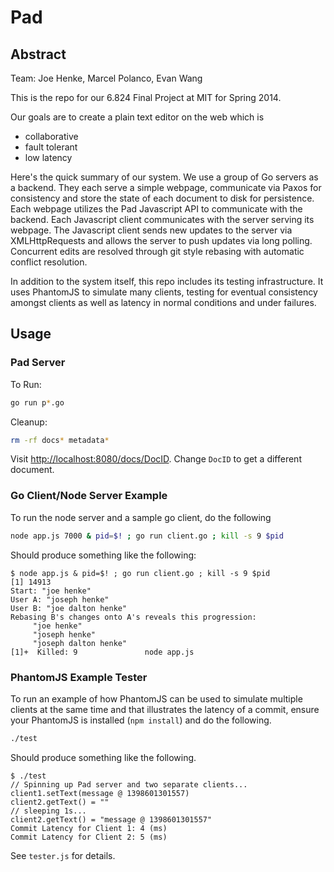 Pad
===

## Abstract

Team: Joe Henke, Marcel Polanco, Evan Wang

This is the repo for our 6.824 Final Project at MIT for Spring 2014.

Our goals are to create a plain text editor on the web which is

* collaborative
* fault tolerant
* low latency

Here's the quick summary of our system.
We use a group of Go servers as a backend.
They each serve a simple webpage, communicate via Paxos for consistency and store the state of each document to disk for persistence.
Each webpage utilizes the Pad Javascript API to communicate with the backend.
Each Javascript client communicates with the server serving its webpage.
The Javascript client sends new updates to the server via XMLHttpRequests and allows the server to push updates via long polling.
Concurrent edits are resolved through git style rebasing with automatic conflict resolution.

In addition to the system itself, this repo includes its testing infrastructure.
It uses PhantomJS to simulate many clients, testing for eventual consistency amongst clients as well as latency in normal conditions and under failures.

## Usage

### Pad Server

To Run:
```bash
go run p*.go
```
Cleanup:
```bash
rm -rf docs* metadata*
```

Visit [http://localhost:8080/docs/DocID](http://localhost:8080/docs/DocID). Change `DocID` to get a different document.

### Go Client/Node Server Example

To run the node server and a sample go client, do the following

```bash
node app.js 7000 & pid=$! ; go run client.go ; kill -s 9 $pid
```

Should produce something like the following:


    $ node app.js & pid=$! ; go run client.go ; kill -s 9 $pid
    [1] 14913
    Start: "joe henke"
    User A: "joseph henke"
    User B: "joe dalton henke"
    Rebasing B's changes onto A's reveals this progression:
    	 "joe henke"
    	 "joseph henke"
    	 "joseph dalton henke"
    [1]+  Killed: 9               node app.js

### PhantomJS Example Tester

To run an example of how PhantomJS can be used to simulate multiple clients at the same time and that illustrates the latency of a commit, ensure your PhantomJS is installed (`npm install`) and do the following.

```bash
./test
```

Should produce something like the following.

    $ ./test
    // Spinning up Pad server and two separate clients...
    client1.setText(message @ 1398601301557)
    client2.getText() = ""
    // sleeping 1s...
    client2.getText() = "message @ 1398601301557"
    Commit Latency for Client 1: 4 (ms)
    Commit Latency for Client 2: 5 (ms)

See `tester.js` for details.
